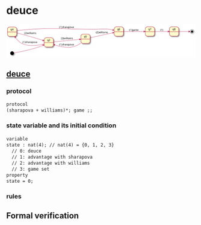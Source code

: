 # deuce

![statechart](deuce.svg)

## [deuce](deuce.dsl)

### protocol

```
protocol  
(sharapova + williams)*; game ;;
```

### state variable and its initial condition

```
variable  
state : nat(4); // nat(4) = {0, 1, 2, 3}  
  // 0: deuce  
  // 1: advantage with sharapova  
  // 2: advantage with williams  
  // 3: game set  
property  
state = 0;
```

### rules


## Formal verification

